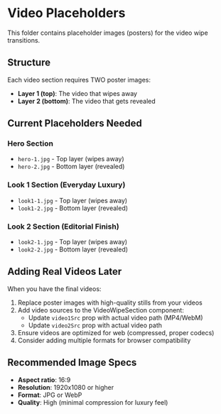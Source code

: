 # Video Placeholders

This folder contains placeholder images (posters) for the video wipe transitions.

## Structure

Each video section requires TWO poster images:
- **Layer 1 (top)**: The video that wipes away
- **Layer 2 (bottom)**: The video that gets revealed

## Current Placeholders Needed

### Hero Section
- `hero-1.jpg` - Top layer (wipes away)
- `hero-2.jpg` - Bottom layer (revealed)

### Look 1 Section (Everyday Luxury)
- `look1-1.jpg` - Top layer (wipes away)
- `look1-2.jpg` - Bottom layer (revealed)

### Look 2 Section (Editorial Finish)
- `look2-1.jpg` - Top layer (wipes away)
- `look2-2.jpg` - Bottom layer (revealed)

## Adding Real Videos Later

When you have the final videos:

1. Replace poster images with high-quality stills from your videos
2. Add video sources to the VideoWipeSection component:
   - Update `video1Src` prop with actual video path (MP4/WebM)
   - Update `video2Src` prop with actual video path
3. Ensure videos are optimized for web (compressed, proper codecs)
4. Consider adding multiple formats for browser compatibility

## Recommended Image Specs
- **Aspect ratio**: 16:9
- **Resolution**: 1920x1080 or higher
- **Format**: JPG or WebP
- **Quality**: High (minimal compression for luxury feel)
